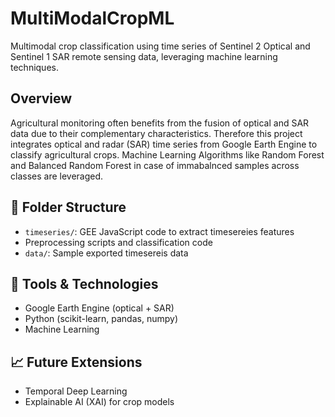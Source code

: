 # MultiModalCropML

Multimodal crop classification using time series of Sentinel 2 Optical and Sentinel 1 SAR remote sensing data, leveraging machine learning techniques.

## Overview
Agricultural monitoring often benefits from the fusion of optical and SAR data due to their complementary characteristics. 
Therefore this project integrates optical and radar (SAR) time series from Google Earth Engine to classify agricultural crops.
Machine Learning Algorithms like Random Forest and Balanced Random Forest in case of immabalnced samples across classes are leveraged. 

## 📂 Folder Structure
- `timeseries/`: GEE JavaScript code to extract timesereies features
-  Preprocessing scripts and classification code
- `data/`: Sample exported timesereis data 

## 🚀 Tools & Technologies
- Google Earth Engine (optical + SAR)
- Python (scikit-learn, pandas, numpy)
- Machine Learning 

## 📈 Future Extensions
- Temporal Deep Learning 
- Explainable AI (XAI) for crop models
